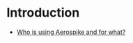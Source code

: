 
# Introduction
- [Who is using Aerospike and for what?](https://www.quora.com/Who-is-using-Aerospike-and-for-what)